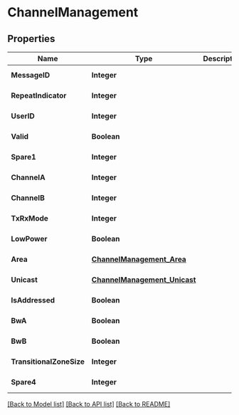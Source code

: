 # ChannelManagement
## Properties

| Name | Type | Description | Notes |
|------------ | ------------- | ------------- | -------------|
| **MessageID** | **Integer** |  | [default to null] |
| **RepeatIndicator** | **Integer** |  | [default to null] |
| **UserID** | **Integer** |  | [default to null] |
| **Valid** | **Boolean** |  | [default to null] |
| **Spare1** | **Integer** |  | [default to null] |
| **ChannelA** | **Integer** |  | [default to null] |
| **ChannelB** | **Integer** |  | [default to null] |
| **TxRxMode** | **Integer** |  | [default to null] |
| **LowPower** | **Boolean** |  | [default to null] |
| **Area** | [**ChannelManagement_Area**](ChannelManagement_Area.md) |  | [default to null] |
| **Unicast** | [**ChannelManagement_Unicast**](ChannelManagement_Unicast.md) |  | [default to null] |
| **IsAddressed** | **Boolean** |  | [default to null] |
| **BwA** | **Boolean** |  | [default to null] |
| **BwB** | **Boolean** |  | [default to null] |
| **TransitionalZoneSize** | **Integer** |  | [default to null] |
| **Spare4** | **Integer** |  | [default to null] |

[[Back to Model list]](../README.md#documentation-for-models) [[Back to API list]](../README.md#documentation-for-api-endpoints) [[Back to README]](../README.md)

